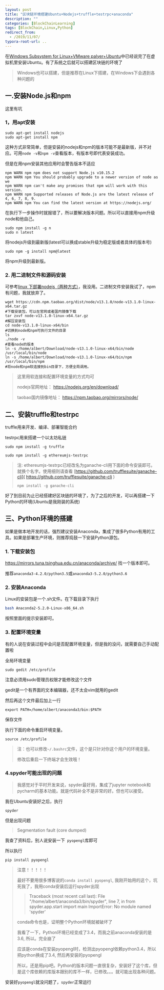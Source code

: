 ```yaml
---
layout: post
title: "区块链环境搭建Ubuntu+Nodejs+truffle+testrpc+anaconda"
description: ""
categories: [BlockChainLearning]
tags: [BlockChain,Linux,Python]
redirect_from:
  - /2019/11/07/
typora-root-url: ..
---
```


在[Windows Subsystem for Linux+VMware palyer+Ubuntu](https://zpyang.gitee.io/2019/10/16/Windows_subsystem_for_linux+VMware-palyer+Ubuntu/)中已经说完了在虚拟机里安装Ubuntu。有了系统之后就可以搭建区块链的环境了

> Windows也可以搭建，但是推荐在Linux下搭建，在Windows下会遇到各种问题的

## 一.安装Node.js和npm

这里有坑

### 1，用apt安装

```shell
sudo apt-get install nodejs
sudo apt-get install npm
```

这种方式非常简单，但是安装的nodejs和npm的版本可能不是最新版，并不对应。可用`node -v`和`npm -v`查看版本，有版本号即代表安装成功。

但是在用npm安装其他应用时会警告版本不适应

```shell
npm WARN npm npm does not support Node.js v10.15.2
npm WARN npm You should probably upgrade to a newer version of node as we
npm WARN npm can't make any promises that npm will work with this version.
npm WARN npm Supported releases of Node.js are the latest release of 4, 6, 7, 8, 9.
npm WARN npm You can find the latest version at https://nodejs.org/
```

在执行下一步操作时就报错了，所以要解决版本问题。所以可以直接用npm升级node和他自己。

```shell
sudo npm install -g n
sudo n latest
```

将nodejs升级到最新版(latest可以换成stable升级为稳定版或者具体的版本号)

```shell
sudo npm -g install npm@latest
```

将npm升级到最新版。

### 2. 用二进制文件和源码安装

可参考[linux 下部署nodejs（两种方式）](https://www.cnblogs.com/dubaokun/p/3558848.html)，我没用。二进制文件安装我试了，npm有问题，我就放弃了。

```shell
wget https://cdn.npm.taobao.org/dist/node/v13.1.0/node-v13.1.0-linux-x64.tar.gz
#下载安装包，可以在官网或者国内镜像下载
tar zxvf node-v13.1.0-linux-x64.tar.gz
#解压安装包
cd node-v13.1.0-linux-x64/bin
#切换到node和npm可执行文件的目录
ls
./node -v
#查看node的版本
ln -s /home/albert/Download/node-v13.1.0-linux-x64/bin/node /usr/local/bin/node
ln -s /home/albert/Download/node-v13.1.0-linux-x64/bin/npm /usr/local/bin/npm
#将node和npm软连接到bin目录下，方便全局调用。
```

> 这里用软连接和配置环境变量的方式均可
>
> nodejs官网地址： https://nodejs.org/en/download/ 
>
> taobao国内镜像地址： https://npm.taobao.org/mirrors/node/ 

## 二、安装truffle和testrpc

truffle用来开发、编译、部署智能合约

testrpc用来搭建一个以太坊私链

```shell
sudo npm install -g truffle
```

```shell
sudo npm install -g ethereumjs-testrpc
```

>  注: ethereumjs-testrpc已经改名为ganache-cli用下面的命令安装即可。就换个名字。使用细则请查看 [https://github.com/trufflesuite/ganache-cli]( https://github.com/trufflesuite/ganache-cli ) 
>
> ```
> npm install -g ganache-cli
> ```

好了到目前为止已经搭建好区块链的环境了，为了之后的开发，可以再搭建一下Python的环境(Ubuntu是我刚装的系统)

## 三、Python环境的搭建

如果是做本地开发的话，强烈建议安装Anaconda，集成了很多Python有用的工具。如果是部署生产环境，则推荐捣鼓一下安装Python源包。

### 1. 下载安装包

 https://mirrors.tuna.tsinghua.edu.cn/anaconda/archive/ 找一个版本即可。

推荐` anaconda3-4.2.0/python3.5 `或` anaconda3-5.2.0/python3.6 `

### 2. 安装Anaconda

Linux的安装包是一个.sh文件。在下载目录下执行

```bash 
bash Anaconda2-5.2.0-Linux-x86_64.sh
```

按照里面的提示安装即可。

### 3. 配置环境变量

有的人说在安装过程中会问是否配置环境变量，但是我的没问，就需要自己手动配置啦

全局环境变量

```shell
sudo gedit /etc/profile
```

注意必须用sudo管理员权限才能修改这个文件

gedit是一个有界面的文本编辑器，还不太会vim就用的gedit

然后再这个文件最后加上一行

```shell
export PATH=/home/albert/anaconda3/bin:$PATH
```

保存文件

执行下面的命令重启环境变量。

```shell
source /etc/profile
```

> 注：也可以修改`~/.bashrc`文件，这个是只针对你这个用户的环境变量。
>
> 修改后重启一下终端才会生效哦！

### 4.spyder可能出现的问题

> 我感觉对于平时开发来说，spyder最好用，集成了jupyter notebook和pycharm的基本功能。就是代码补全不是非常的好。但也可以接受。

我在Ubuntu安装好之后，执行

```shell
spyder
```

但是出现问题

> Segmentation fault (core dumped)

我查了资料后，别人说安装一下` pyopengl`库即可

所以执行

```shell
pip install pyopengl
```

> 注意！！！！！
>
> 最好不要用很多博客说的`conda install pyopengl`, 我刚开始用的这个，坑死我了，我用conda安装后运行spyder出现
>
> > Traceback (most recent call last):
> >   File "/home/albert/anaconda3/bin/spyder", line 7, in <module>
> >     from spyder.app.start import main
> > ImportError: No module named 'spyder'
>
> conda命令也是，证明整个Python环境就被破坏了
>
> 我看了一下，Python环境已经变成了3.4，而我之前anaconda安装的是3.6, 所以。完全崩了
>
> 应该是conda在安装pyopengl时，检测出pyopengl依赖python3.4，所以把python换成了3.4, 然后再安装的pyopengl
>
> 所以，还是用pip吧。Python的版本问题一直很复杂，安装好了这个库，但是这个库依赖的库版本跟别的库不一样，已修改。。。就可能出现各种问题。

安装好`pyopengl`就没问题了，`spyder`正常运行

